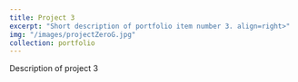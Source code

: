 ```yaml
---
title: Project 3
excerpt: "Short description of portfolio item number 3. align=right>"
img: "/images/projectZeroG.jpg"
collection: portfolio
---
```


Description of project 3
